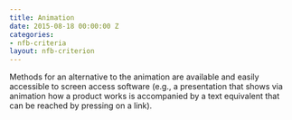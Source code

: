 ```yaml
---
title: Animation
date: 2015-08-18 00:00:00 Z
categories:
- nfb-criteria
layout: nfb-criterion
---
```


Methods for an alternative to the animation are available and easily accessible to screen access software (e.g., a presentation that shows via animation how a product works is accompanied by a text equivalent that can be reached by pressing on a link).